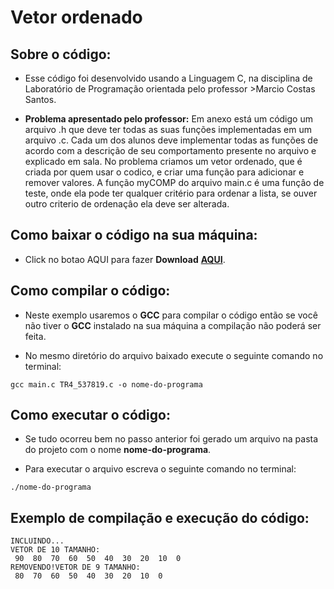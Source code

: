 # Vetor ordenado
## <b>Sobre o código:</b> 
- Esse código foi desenvolvido usando a Linguagem C, na disciplina de Laboratório de Programação orientada pelo professor >Marcio Costas Santos.

- <b>Problema apresentado pelo professor:</b> Em anexo está um código um arquivo .h que deve ter todas as suas funções implementadas em um arquivo .c. Cada um dos alunos deve implementar todas as funções de acordo com a descrição de seu
comportamento presente no arquivo e explicado em sala. No problema criamos um vetor ordenado, que é criada por quem usar o codico, e criar uma função para adicionar e remover valores. A função myCOMP do arquivo main.c é uma funçâo de teste, onde ela pode ter qualquer critério para ordenar a lista, se ouver outro criterio de ordenaçâo ela deve ser alterada.

## <b>Como baixar o código na sua máquina:</b>
- Click no botao AQUI para fazer <b>Download</b> <b>[AQUI](https://github.com/MatheusSilva3/TR11_537819/archive/refs/heads/main.zip)</b>.

## <b>Como compilar o código:</b>
- Neste exemplo usaremos o <b>GCC</b> para compilar o código então se você não tiver o <b>GCC</b> instalado na sua máquina a compilação não poderá ser feita.

- No mesmo diretório do arquivo baixado execute o seguinte comando no terminal:
```
gcc main.c TR4_537819.c -o nome-do-programa
```

## <b>Como executar o código:</b>
- Se tudo ocorreu bem no passo anterior foi gerado um arquivo na pasta do projeto com o nome <b>nome-do-programa</b>.

- Para executar o arquivo escreva o seguinte comando no terminal:
```
./nome-do-programa
```

## <b>Exemplo de compilação e execução do código:</b>
```
INCLUINDO... 
VETOR DE 10 TAMANHO:
 90  80  70  60  50  40  30  20  10  0 
REMOVENDO!VETOR DE 9 TAMANHO:
 80  70  60  50  40  30  20  10  0
```
